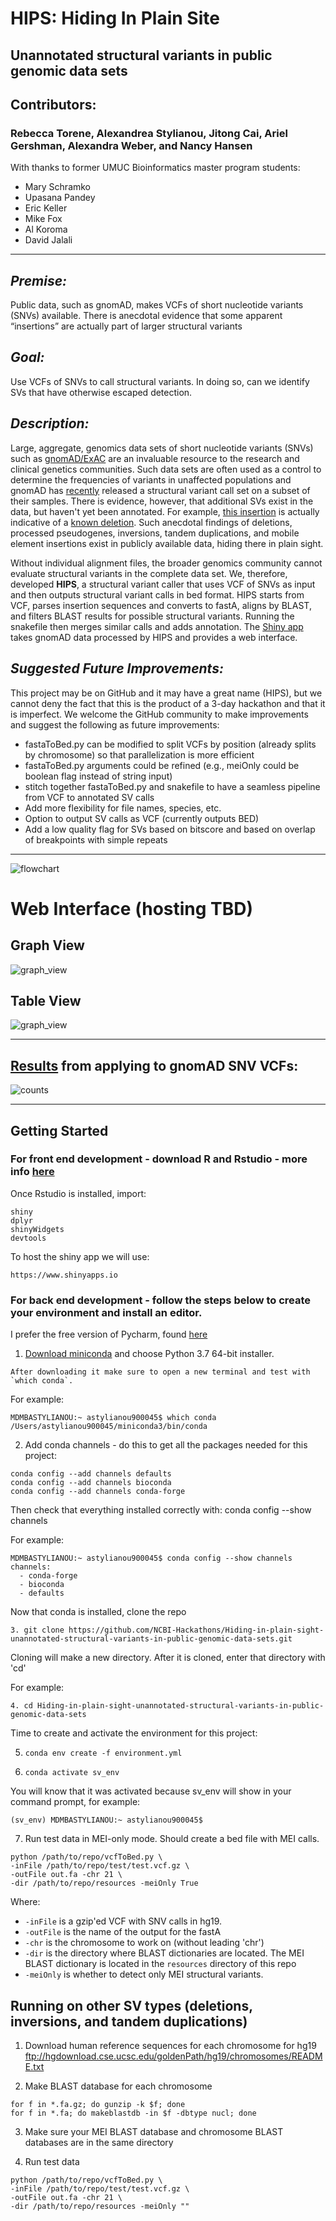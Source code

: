 # HIPS: Hiding In Plain Site
## Unannotated structural variants in public genomic data sets

## Contributors:
### Rebecca Torene, Alexandrea Stylianou, Jitong Cai, Ariel Gershman, Alexandra Weber, and Nancy Hansen

With thanks to former UMUC Bioinformatics master program students:
* Mary Schramko
* Upasana Pandey
* Eric Keller
* Mike Fox
* Al Koroma
* David Jalali
---
*Premise:*
---
Public data, such as gnomAD, makes VCFs of short nucleotide variants (SNVs) available. There is anecdotal evidence that some apparent “insertions” are actually part of larger structural variants

*Goal:*
---
Use VCFs of SNVs to call structural variants. In doing so, can we identify SVs that have otherwise escaped detection.

*Description:*
---
Large, aggregate, genomics data sets of short nucleotide variants (SNVs) such as [gnomAD/ExAC](https://gnomad.broadinstitute.org/) are an invaluable resource to the research and clinical genetics communities. Such data sets are often used as a control to determine the frequencies of variants in unaffected populations and gnomAD has [recently](https://www.biorxiv.org/content/10.1101/578674v1) released a structural variant call set on a subset of their samples. There is evidence, however, that additional SVs exist in the data, but haven't yet been annotated. For example, [this insertion](https://gnomad.broadinstitute.org/variant/21-18612332-A-ACCCAGGCAAACAGCGTCTGGAGTGGACCTCCAGGAAACAGGGTCTGGAGTGGACCTCCAGCAGACCTGCAGCAGAGGCACCTGTT) is actually indicative of a [known deletion](http://dgv.tcag.ca/dgv/app/variant?id=esv3646472&ref=hg19). Such anecdotal findings of deletions, processed pseudogenes, inversions, tandem duplications, and mobile element insertions exist in publicly available data, hiding there in plain sight.

Without individual alignment files, the broader genomics community cannot evaluate structural variants in the complete data set. We, therefore, developed **HIPS**, a structural variant caller that uses VCF of SNVs as input and then outputs structural variant calls in bed format. HIPS starts from VCF, parses insertion sequences and converts to fastA, aligns by BLAST, and filters BLAST results for possible structural variants. Running the snakefile then merges similar calls and adds annotation. The [Shiny app](https://hidinginplainsight.shinyapps.io/MergedApps/) takes gnomAD data processed by HIPS and provides a web interface. 

*Suggested Future Improvements:*
---
This project may be on GitHub and it may have a great name (HIPS), but we cannot deny the fact that this is the product of a 3-day hackathon and that it is imperfect. We welcome the GitHub community to make improvements and suggest the following as future improvements:

* fastaToBed.py can be modified to split VCFs by position (already splits by chromosome) so that parallelization is more efficient
* fastaToBed.py arguments could be refined (e.g., meiOnly could be boolean flag instead of string input)
* stitch together fastaToBed.py and snakefile to have a seamless pipeline from VCF to annotated SV calls
* Add more flexibility for file names, species, etc.
* Option to output SV calls as VCF (currently outputs BED)
* Add a low quality flag for SVs based on bitscore and based on overlap of breakpoints with simple repeats

---
![flowchart](https://github.com/NCBI-Hackathons/Hiding-in-plain-sight-unannotated-structural-variants-in-public-genomic-data-sets/blob/master/resources/prelim_flowchart.png)

# Web Interface (hosting TBD)
## Graph View
![graph_view](https://github.com/NCBI-Hackathons/Hiding-in-plain-sight-unannotated-structural-variants-in-public-genomic-data-sets/blob/master/resources/graph_view_screenshot.png)

## Table View
![graph_view](https://github.com/NCBI-Hackathons/Hiding-in-plain-sight-unannotated-structural-variants-in-public-genomic-data-sets/blob/master/resources/table_view_screenshot.png)

---

## [Results](https://hidinginplainsight.shinyapps.io/MergedApps/) from applying to gnomAD SNV VCFs:
![counts](https://github.com/NCBI-Hackathons/Hiding-in-plain-sight-unannotated-structural-variants-in-public-genomic-data-sets/blob/master/resources/Num_SVs_by_chrom.jpeg)


---
## Getting Started
### For front end development -  download R and Rstudio - more info [here](https://www.ics.uci.edu/~sternh/courses/210/InstallingRandRStudio.pdf)

Once Rstudio is installed, import:
```
shiny
dplyr
shinyWidgets
devtools
```
To host the shiny app we will use:
```
https://www.shinyapps.io
```

### For back end development - follow the steps below to create your environment and install an editor.
I prefer the free version of Pycharm, found [here](https://www.jetbrains.com/pycharm/)

1. [Download miniconda](https://docs.conda.io/en/latest/miniconda.html) and choose Python 3.7 64-bit installer.
```
After downloading it make sure to open a new terminal and test with `which conda`.
```
For example:
```
MDMBASTYLIANOU:~ astylianou900045$ which conda
/Users/astylianou900045/miniconda3/bin/conda
```
2. Add conda channels - do this to get all the packages needed for this project:
```
conda config --add channels defaults
conda config --add channels bioconda
conda config --add channels conda-forge
```
Then check that everything installed correctly with: conda config --show channels

For example:
```
MDMBASTYLIANOU:~ astylianou900045$ conda config --show channels
channels:
  - conda-forge
  - bioconda
  - defaults
```
Now that conda is installed, clone the repo
```
3. git clone https://github.com/NCBI-Hackathons/Hiding-in-plain-sight-unannotated-structural-variants-in-public-genomic-data-sets.git
```
Cloning will make a new directory. After it is cloned, enter that directory with 'cd' 

For example:
```
4. cd Hiding-in-plain-sight-unannotated-structural-variants-in-public-genomic-data-sets
```
Time to create and activate the environment for this project:

5. ```conda env create -f environment.yml```

6. `conda activate sv_env`

You will know that it was activated because sv_env will show in your command prompt, for example:
```
(sv_env) MDMBASTYLIANOU:~ astylianou900045$
```
7. Run test data in MEI-only mode. Should create a bed file with MEI calls.
```
python /path/to/repo/vcfToBed.py \
-inFile /path/to/repo/test/test.vcf.gz \
-outFile out.fa -chr 21 \
-dir /path/to/repo/resources -meiOnly True
```
Where:
* `-inFile` is a gzip'ed VCF with SNV calls in hg19.
* `-outFile` is the name of the output for the fastA
* `-chr` is the chromosome to work on (without leading 'chr')
* `-dir` is the directory where BLAST dictionaries are located. The MEI BLAST dictionary is located in the `resources` directory of this repo
* `-meiOnly` is whether to detect only MEI structural variants. 

## Running on other SV types (deletions, inversions, and tandem duplications)
1. Download human reference sequences for each chromosome for hg19
ftp://hgdownload.cse.ucsc.edu/goldenPath/hg19/chromosomes/README.txt

2. Make BLAST database for each chromosome
```
for f in *.fa.gz; do gunzip -k $f; done
for f in *.fa; do makeblastdb -in $f -dbtype nucl; done
```
3. Make sure your MEI BLAST database and chromosome BLAST databases are in the same directory

4. Run test data
```
python /path/to/repo/vcfToBed.py \
-inFile /path/to/repo/test/test.vcf.gz \
-outFile out.fa -chr 21 \
-dir /path/to/repo/resources -meiOnly ""
```
